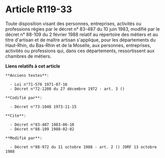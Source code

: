 # Article R119-33

Toute disposition visant des personnes, entreprises, activités ou professions régies par le décret n° 83-487 du 10 juin 1983,
modifié par le décret n° 88-109 du 2 février 1988 relatif au répertoire des métiers et au titre d'artisan et de maître
artisan s'applique, pour les départements du Haut-Rhin, du Bas-Rhin et de la Moselle, aux personnes, entreprises, activités
ou professions qui, dans ces départements, ressortissent aux chambres de métiers.

**Liens relatifs à cet article**

	**Anciens textes**:

	  - Loi n°71-576 1971-07-16
	  - Décret n°72-1208 du 27 décembre 1972 - art. 3 ()

	**Codifié par**:

	  - Décret n°73-1048 1973-11-15

	**Cite**:

	  - Décret n°83-487 1983-06-10
	  - Décret n°88-109 1988-02-02

	**Modifié par**:

	  - Décret n°88-972 du 11 octobre 1988 - art. 2 () JORF 13 octobre 1988
